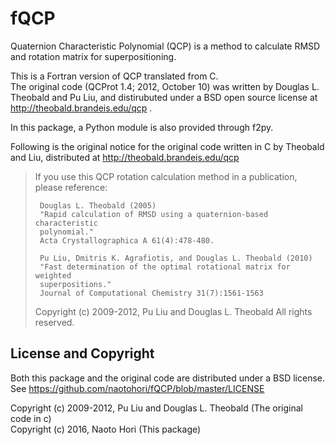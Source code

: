 # fQCP
Quaternion Characteristic Polynomial (QCP) is a method to calculate RMSD and rotation matrix for superpositioning.

This is a Fortran version of QCP translated from C.  
The original code (QCProt 1.4; 2012, October 10) was written by Douglas L. Theobald
and Pu Liu, and distirubuted under a BSD open source license at http://theobald.brandeis.edu/qcp .

In this package, a Python module is also provided through f2py.

Following is the original notice for the original code written in C
by Theobald and Liu, distributed at http://theobald.brandeis.edu/qcp 

>    If you use this QCP rotation calculation method in a publication, please
>    reference:
>
>      Douglas L. Theobald (2005)
>      "Rapid calculation of RMSD using a quaternion-based characteristic
>      polynomial."
>      Acta Crystallographica A 61(4):478-480.
>
>      Pu Liu, Dmitris K. Agrafiotis, and Douglas L. Theobald (2010)
>      "Fast determination of the optimal rotational matrix for weighted 
>      superpositions."
>      Journal of Computational Chemistry 31(7):1561-1563
>
>
>  Copyright (c) 2009-2012, Pu Liu and Douglas L. Theobald
>  All rights reserved.


## License and Copyright
Both this package and the original code are distributed under a BSD license.  
See https://github.com/naotohori/fQCP/blob/master/LICENSE

Copyright (c) 2009-2012, Pu Liu and Douglas L. Theobald  (The original code in c)  
Copyright (c) 2016, Naoto Hori  (This package)
